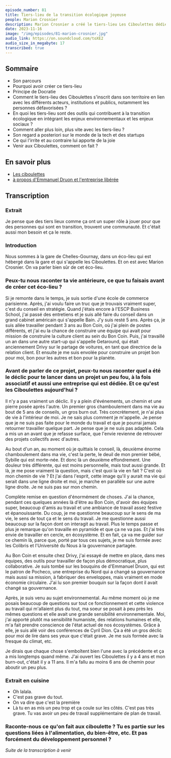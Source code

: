 ```yaml
---
episode_number: 81
title: Tiers-lieu de la transition écologique joyeuse
people: Marion Crosnier
description: Marion Crosnier a créé le tiers-lieu Les Ciboulettes dédié à accompagner la transition écologique des personnes, entreprises et collectivités vers un monde désirable et durable. Son local est atypique car il prend place dans une gare RER à Chelles en Seine et Marne. Au micro du podcast Techologie, retour sur son parcours, sur sa vision des tiers-lieux, son regard sur le monde de la tech, comment sortir de l'entre-soi dont les initiatives écologistes sont victimes, comment aller plus et plus vite, ...
date: 2023-11-16
image: "/img/episodes/81-marion-crosnier.jpg"
audio_link: https://on.soundcloud.com/toXE2
audio_size_in_megabyte: 17
transcribed: true
---
```


## Sommaire

- Son parcours
- Pourquoi avoir créer ce tiers-lieu
- Principe de Docratie
- Comment le tiers-lieu des Ciboulettes s'inscrit dans son territoire en lien avec les différents acteurs, institutions et publics, notamment les personnes défavorisées ?
- En quoi les tiers-lieu sont des outils qui contribuent à la transition écologique en intégrant les enjeux environnementaux et les enjeux sociaux ?
- Comment aller plus loin, plus vite avec les tiers-lieu ?
- Son regard a posteriori sur le monde de la tech et des startups
- Ce qui l'irrite et au contraire lui apporte de la joie
- Venir aux Ciboulettes, comment on fait ?


## En savoir plus

- [Les ciboulettes](https://www.lesciboulettes.org/)
- [à propos d'Emmanuel Druon et l'entreprise libérée](https://www.babelio.com/auteur/Emmanuel-Druon/337447)

## Transcription

### Extrait

Je pense que des tiers lieux comme ça ont un super rôle à jouer pour que des personnes qui sont en transition, trouvent une communauté. Et c'était aussi mon besoin et ça le reste.


### Introduction


Nous sommes à la gare de Chelles-Gournay, dans un éco-lieu qui est hébergé dans la gare et qui s'appelle les Ciboulettes. Et on est avec Marion Crosnier. On va parler bien sûr de cet éco-lieu.


### Peux-tu nous raconter ta vie antérieure, ce que tu faisais avant de créer cet éco-lieu ?


Si je remonte dans le temps, je suis sortie d'une école de commerce parisienne. Après, j'ai voulu faire un truc que je trouvais vraiment super, c'est du conseil en stratégie. Quand j'étais encore à l'ESCP Business School, j'ai passé des entretiens et je suis allé faire du conseil dans un grand cabinet américain qui s'appelle Bain. J'y suis resté 5 ans. Après ça, je suis allée travailler pendant 3 ans au Bon Coin, où j'ai plein de postes différents, et j'ai eu la chance de construire une équipe qui avait pour mission de construire la culture client au sein du Bon Coin. Puis, j'ai travaillé un an dans une autre start-up qui s'appelle Getaround, qui était anciennement Drivy sur le partage de voitures, en tant que directrice de la relation client. Et ensuite je me suis envolée pour construire un projet bon pour moi, bon pour les autres et bon pour la planète.

### Avant de parler de ce projet, peux-tu nous raconter quel a été le déclic pour te lancer dans un projet un peu fou, à la fois associatif et aussi une entreprise qui est dédiée. Et ce qu'est les Ciboulettes aujourd'hui ?

Il n'y a pas vraiment un déclic. Il y a plein d'événements, un chemin et une pierre posée après l'autre. Un premier gros chamboulement dans ma vie au bout de 5 ans de conseils, un gros burn out. Très concrètement, je n'ai plus de vie à l'intérieur de moi. Je ne sais plus comment je m'appelle. Je pense que je ne suis pas faite pour le monde du travail et que je pourrai jamais retourner travailler quelque part. Je pense que je ne suis pas adaptée. Cela a mis un an avant que je refasse surface, que l'envie revienne de retrouver des projets collectifs avec d'autres.

Au bout d'un an, au moment où je quittais le conseil, là, deuxième énorme chamboulement dans ma vie, c'est la perte, le deuil de mon premier bébé, Sybille qui est morte-née. Et donc là un deuxième effondrement. Une douleur très différente, qui est moins personnelle, mais tout aussi grande. Et là, je me pose vraiment la question, mais c'est quoi la vie en fait ? C'est où mon chemin de vie ? Et j'ai dans l'esprit, cette image qu'il y aurait ma vie qui serait dans une ligne droite et moi, je marche en parallèle sur une autre ligne droite. Je ne suis pas sur mon chemin.

Complète remise en question d'énormément de choses. J'ai la chance, pendant ces quelques années là d'être au Bon Coin, d'avoir des équipes super, beaucoup d'amis au travail et une ambiance de travail assez festive et épanouissante. Du coup, je me questionne beaucoup sur le sens de ma vie, le sens de tout ça et le sens du travail. Je me questionne aussi beaucoup sur la façon dont on interagit au travail. Plus le temps passe et plus je remarque qu'on travaille en pyramide et que ça ne va pas. Et j'ai très envie de travailler en cercle, en écosystème. Et en fait, ça va me guider sur ce chemin là, parce que, porté par tous ces sujets, je me suis formée avec les Colibris et l'Université du Nous à la gouvernance partagée.

Au Bon Coin et ensuite chez Drivy, j'ai essayé de mettre en place, dans mes équipes, des outils pour travailler de façon plus démocratique, plus collaborative. Je suis tombé sur les bouquins de d'Emmanuel Druon, qui est le patron de Pocheco, une entreprise du Nord qui a changé sa gouvernance mais aussi sa mission, à fabriquer des enveloppes, mais vraiment en mode économie circulaire. J'ai lu son premier bouquin sur la façon dont il avait changé sa gouvernance.

Après, je suis venu au sujet environnemental. Au même moment où je me posais beaucoup de questions sur tout ce fonctionnement et cette violence au travail qui m'allaient plus du tout, ma soeur se posait à peu près les mêmes questions et elle avait une grande sensibilité environnementale. Moi, j'ai apporté plutôt ma sensibilité humaniste, des relations humaines et elle, m'a fait prendre conscience de l'état actuel de nos écosystèmes. Grâce à elle, je suis allé voir des conférences de Cyril Dion. Ça a été un gros déclic pour moi de lire dans ses yeux que c'était grave. Je me suis formée avec la fresque du climat, etc.

Je dirais que chaque chose s'emboîtent bien l'une avec la précédente et ça a mis longtemps quand même. J'ai ouvert les Ciboulettes il y a 4 ans et mon burn-out, c'était il y a 11 ans. Il m'a fallu au moins 6 ans de chemin pour aboutir un peu plus.

### Extrait en cuisine

- Oh lalala.
- C'est pas grave du tout.
- On va dire que c'est la première
- Là tu en as mis un peu trop et ça coule sur les côtés. C'est pas très grave. Tu vas avoir un peu de travail supplémentaire de plan de travail.

### Raconte-nous ce qu'on fait aux ciboulette ? Tu es partie sur les questions liées à l'alimentation, du bien-être, etc. Et pas forcément du développement personnel ?

_Suite de la transcription à venir_